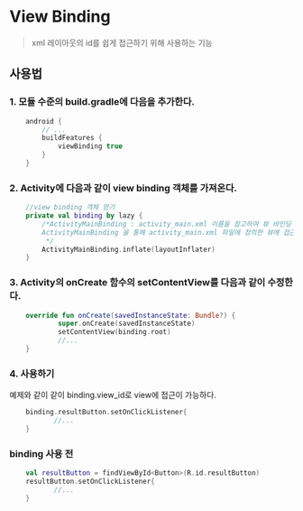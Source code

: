 # View Binding
> xml 레이아웃의 id를 쉽게 접근하기 위해 사용하는 기능 

## 사용법
### 1. 모듈 수준의 build.gradle에 다음을 추가한다.
~~~kotlin
    android {
        // ...
        buildFeatures {
            viewBinding true
        }
    }
~~~

### 2. Activity에 다음과 같이 view binding 객체를 가져온다. 
~~~kotlin
    //view binding 객체 얻기
    private val binding by lazy {
        /*ActivityMainBinding : activity_main.xml 이름을 참고하여 뷰 바인딩 설정에 의해 자동으로 만들어진 객체
        ActivityMainBinding 을 통해 activity_main.xml 파일에 정의한 뷰에 접근 할 수 있음.
         */
        ActivityMainBinding.inflate(layoutInflater)
    }
~~~

### 3. Activity의 onCreate 함수의 setContentView를 다음과 같이 수정한다. 
~~~kotlin
    override fun onCreate(savedInstanceState: Bundle?) {
            super.onCreate(savedInstanceState)
            setContentView(binding.root)
            //...
    }
~~~

### 4. 사용하기
예제와 같이 같이 binding.view_id로 view에 접근이 가능하다.
~~~kotlin
    binding.resultButton.setOnClickListener{
           //...
    }
~~~

### binding 사용 전
~~~kotlin
    val resultButton = findViewById<Button>(R.id.resultButton)
    resultButton.setOnClickListener{
           //...
    }
~~~
